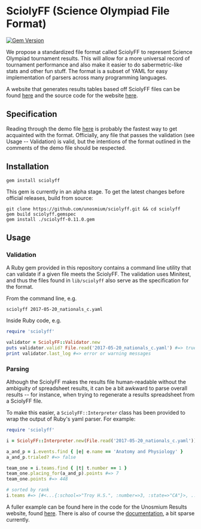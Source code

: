 # SciolyFF (Science Olympiad File Format)

[![Gem Version](https://badge.fury.io/rb/sciolyff.svg)](https://badge.fury.io/rb/sciolyff)

We propose a standardized file format called SciolyFF to represent Science
Olympiad tournament results. This will allow for a more universal record of
tournament performance and also make it easier to do sabermetric-like stats and
other fun stuff. The format is a subset of YAML for easy implementation of
parsers across many programming languages.

A website that generates results tables based off SciolyFF files can be found
[here](https://unosmium.org/results/) and the source code for the website
[here](https://github.com/unosmium/unosmium.org).

## Specification

Reading through the demo file [here](examples/demo.yaml) is probably the fastest
way to get acquainted with the format. Officially, any file that passes the
validation (see Usage -- Validation) is valid, but the intentions of the format
outlined in the comments of the demo file should be respected.

## Installation

```
gem install sciolyff
```

This gem is currently in an alpha stage. To get the latest changes before
official releases, build from source:

```
git clone https://github.com/unosmium/sciolyff.git && cd sciolyff
gem build sciolyff.gemspec
gem install ./sciolyff-0.11.0.gem
```

## Usage

### Validation

A Ruby gem provided in this repository contains a command line utility that can
validate if a given file meets the SciolyFF. The validation uses Minitest, and
thus the files found in `lib/sciolyff` also serve as the specification for the
format.

From the command line, e.g.

```
sciolyff 2017-05-20_nationals_c.yaml
```

Inside Ruby code, e.g.

```ruby
require 'sciolyff'

validator = SciolyFF::Validator.new
puts validator.valid? File.read('2017-05-20_nationals_c.yaml') #=> true
print validator.last_log #=> error or warning messages
```

### Parsing

Although the SciolyFF makes the results file human-readable without the
ambiguity of spreadsheet results, it can be a bit awkward to parse overall
results -- for instance, when trying to regenerate a results spreadsheet from a
SciolyFF file.

To make this easier, a `SciolyFF::Interpreter` class has been provided to wrap
the output of Ruby's yaml parser. For example:

```ruby
require 'sciolyff'

i = SciolyFF::Interpreter.new(File.read('2017-05-20_nationals_c.yaml'))

a_and_p = i.events.find { |e| e.name == 'Anatomy and Physiology' }
a_and_p.trialed? #=> false

team_one = i.teams.find { |t| t.number == 1 }
team_one.placing_for(a_and_p).points #=> 7
team_one.points #=> 448

# sorted by rank
i.teams #=> [#<...{:school=>"Troy H.S.", :number=>3, :state=>"CA"}>, ... ]
```

A fuller example can be found here in the code for the Unosmium Results website,
found
[here](https://github.com/unosmium/unosmium.org/blob/master/source/results/template.html.erb).
There is also of course the
[documentation](https://www.rubydoc.info/gems/sciolyff/0.11.0), a bit sparse
currently.
